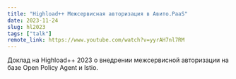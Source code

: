 ```yaml
---
title: "Highload++ Межсервисная авторизация в Авито.PaaS"
date: 2023-11-24
slug: hl2023
tags: ["talk"]
remote_link: https://www.youtube.com/watch?v=yyrAH7nl7RM
---
```


Доклад на Highload++ 2023 о внедрении межсервисной авторизации на базе Open Policy Agent и Istio.
